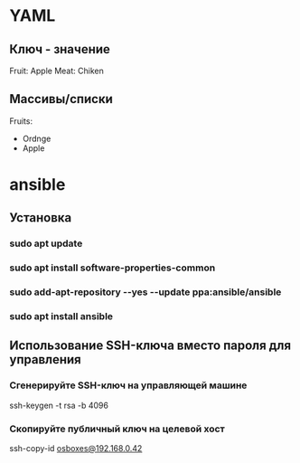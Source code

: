 # YAML
## Ключ - значение
Fruit: Apple
Meat: Chiken
## Массивы/списки
Fruits:
  - Ordnge
  - Apple


# ansible
## Установка 
### sudo apt update
### sudo apt install software-properties-common
### sudo add-apt-repository --yes --update ppa:ansible/ansible
### sudo apt install ansible

## Использование SSH-ключа вместо пароля для управления
### Сгенерируйте SSH-ключ на управляющей машине
ssh-keygen -t rsa -b 4096
### Скопируйте публичный ключ на целевой хост
ssh-copy-id osboxes@192.168.0.42
